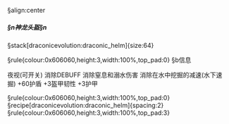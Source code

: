 §align:center
##### §n神龙头盔§n

§stack[draconicevolution:draconic_helm]{size:64}

§rule{colour:0x606060,height:3,width:100%,top_pad:0}
§b信息

夜视(可开关)
消除DEBUFF
消除窒息和溺水伤害
消除在水中挖掘的减速(水下速掘)
+60护盾
+3盔甲韧性
+3护甲

§rule{colour:0x606060,height:3,width:100%,top_pad:0}
§recipe[draconicevolution:draconic_helm]{spacing:2}
§rule{colour:0x606060,height:3,width:100%,top_pad:3}